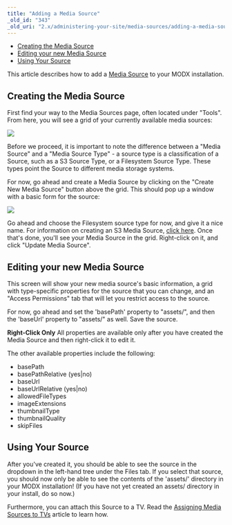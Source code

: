 ```yaml
---
title: "Adding a Media Source"
_old_id: "343"
_old_uri: "2.x/administering-your-site/media-sources/adding-a-media-source"
---
```


- [Creating the Media Source](#creating-the-media-source)
- [Editing your new Media Source](#editing-your-new-media-source)
- [Using Your Source](#using-your-source)



This article describes how to add a [Media Source](building-sites/media-sources "Media Sources") to your MODX installation.

## Creating the Media Source

First find your way to the Media Sources page, often located under "Tools". From here, you will see a grid of your currently available media sources:

![](/download/attachments/35586535/20110907-8gp9xhgh2dphmhbnwsihtxaeya.jpeg?version=1&modificationDate=1315427096000)

Before we proceed, it is important to note the difference between a "Media Source" and a "Media Source Type" - a source type is a classification of a Source, such as a S3 Source Type, or a Filesystem Source Type. These types point the Source to different media storage systems.

For now, go ahead and create a Media Source by clicking on the "Create New Media Source" button above the grid. This should pop up a window with a basic form for the source:

![](/download/attachments/35586535/20110907-bmtk5qd8b27w8rfhyn4xftw2wj.jpeg?version=1&modificationDate=1315427096000)

Go ahead and choose the Filesystem source type for now, and give it a nice name. For information on creating an S3 Media Source, [click here](building-sites/media-sources/types/media-source-type-s3 "Media Source Type - S3"). Once that's done, you'll see your Media Source in the grid. Right-click on it, and click "Update Media Source".

## Editing your new Media Source

This screen will show your new media source's basic information, a grid with type-specific properties for the source that you can change, and an "Access Permissions" tab that will let you restrict access to the source.

For now, go ahead and set the 'basePath' property to "assets/", and then the 'baseUrl' property to "assets/" as well. Save the source.

**Right-Click Only**
All properties are available only after you have created the Media Source and then right-click it to edit it.

The other available properties include the following:

- basePath
- basePathRelative (yes|no)
- baseUrl
- baseUrlRelative (yes|no)
- allowedFileTypes
- imageExtensions
- thumbnailType
- thumbnailQuality
- skipFiles

## Using Your Source

After you've created it, you should be able to see the source in the dropdown in the left-hand tree under the Files tab. If you select that source, you should now only be able to see the contents of the 'assets/' directory in your MODX installation! (If you have not yet created an assets/ directory in your install, do so now.)

Furthermore, you can attach this Source to a TV. Read the [Assigning Media Sources to TVs](building-sites/media-sources/assigning-to-tvs "Assigning Media Sources to TVs") article to learn how.
